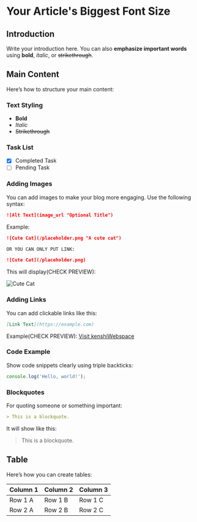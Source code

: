 # Your Article's Biggest Font Size

## Introduction
Write your introduction here. You can also **emphasize important words** using **bold**, *italic*, or ~~strikethrough~~.

## Main Content
Here’s how to structure your main content:

### Text Styling
- **Bold**
- *Italic* 
- ~~Strikethrough~~

### Task List
- [x] Completed Task
- [ ] Pending Task

### Adding Images
You can add images to make your blog more engaging. Use the following syntax:  

```markdown
![Alt Text](image_url "Optional Title")
```

Example:

```markdown
![Cute Cat](/placeholder.png "A cute cat")

OR YOU CAN ONLY PUT LINK:

![Cute Cat](/placeholder.png)
```

This will display(CHECK PREVIEW):

![Cute Cat](/placeholder.png "A cute cat")

### Adding Links

You can add clickable links like this:

```markdown
[Link Text](https://example.com)
```

Example(CHECK PREVIEW): 
[Visit kenshiWebspace](https://kenshi.dev)

### Code Example

Show code snippets clearly using triple backticks:

```js
console.log('Hello, world!');
```

### Blockquotes

For quoting someone or something important:

```markdown
> This is a blockquote.
```

It will show like this:

> This is a blockquote.


## Table

Here’s how you can create tables:

| Column 1 | Column 2 | Column 3 |
|----------|----------|----------|
| Row 1 A  | Row 1 B  | Row 1 C  |
| Row 2 A  | Row 2 B  | Row 2 C  |


